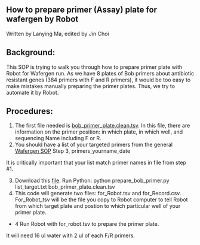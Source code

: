 ## How to prepare primer (Assay) plate for wafergen by Robot
Written by Lanying Ma, edited by Jin Choi
## Background:
This SOP is trying to walk you through how to prepare primer plate with Robot for Wafergen run.  As we have 8 plates of Bob primers about antibiotic resistant genes (384 primers with F and R primers), it would be too easy to make mistakes manually preparing the primer plates.  Thus, we try to automate it by Robot. 

## Procedures:
1. The first file needed is [bob_primer_plate.clean.tsv](https://github.com/germs-lab/wafergen/blob/master/bob_primer_plate.clean.tsv).  In this file, there are information on the primer position: in which plate, in which well, and sequencing Name including F or R.
2. You should have a list of your targeted primers from the general [Wafergen SOP](https://github.com/germs-lab/SOPs/blob/master/wafergen_SOPs/wafergen-general.md) Step 3, primers_yourname_date

It is critically important that your list match primer names in file from step #1.

3. Download this [file](https://github.com/germs-lab/wafergen/blob/master/prepare_bob_primer.py).  Run Python: python prepare_bob_primer.py list_target.txt bob_primer_plate.clean.tsv
4. This code will generate two files: for_Robot.tsv and for_Record.csv.  For_Robot_tsv will be the file you copy to Robot computer to tell Robot from which target plate and postion to which particular well of your primer plate.
* 4 Run Robot with for_robot.tsv to prepare the primer plate.

It will need 16 ul water with 2 ul of each F/R primers.


